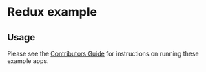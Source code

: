 # Redux example

## Usage

Please see the [Contributors Guide](https://reactnavigation.org/docs/guides/contributors#Run-the-Example-App) for instructions on running these example apps.
